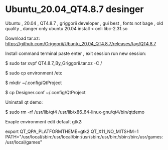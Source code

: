 # Ubuntu_20.04_QT4.8.7 desinger
Ubuntu , 20.04 , QT4.8.7 , griggorii developer , gui best , fonts not bage , old quality , danger only ubuntu 20.04 install < onli libc-2.31.so 

Download tar.xz: https://github.com/Griggorii/Ubuntu_20.04_QT4.8.7/releases/tag/QT4.8.7

Install command terminal paste enter , exit session run new session:

$ sudo tar xvpf QT4.8.7_By_Griggorii.tar.xz -C /

$ sudo cp environment /etc

$ mkdir ~/.config/QtProject

$ cp Designer.conf ~/.config/QtProject

Uninstall qt demo:

$ sudo rm -rf /usr/lib/qt4 /usr/lib/x86_64-linux-gnu/qt4/bin/qtdemo

Exaple environment edit default gtk2:

export QT_QPA_PLATFORMTHEME=gtk2
QT_X11_NO_MITSHM=1
PATH="/usr/local/sbin:/usr/local/bin:/usr/sbin:/usr/bin:/sbin:/bin:/usr/games:/usr/local/games"

